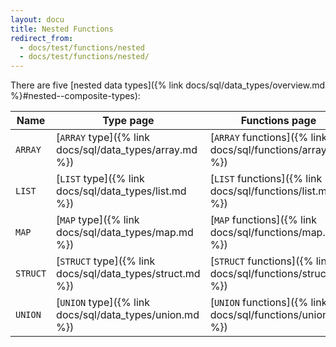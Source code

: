 ```yaml
---
layout: docu
title: Nested Functions
redirect_from:
  - docs/test/functions/nested
  - docs/test/functions/nested/
---
```


There are five [nested data types]({% link docs/sql/data_types/overview.md %}#nested--composite-types):

| Name | Type page | Functions page |
|--|---|---|
| `ARRAY`  | [`ARRAY` type]({% link docs/sql/data_types/array.md %})   | [`ARRAY` functions]({% link docs/sql/functions/array.md %})   |
| `LIST`   | [`LIST` type]({% link docs/sql/data_types/list.md %})     | [`LIST` functions]({% link docs/sql/functions/list.md %})     |
| `MAP`    | [`MAP` type]({% link docs/sql/data_types/map.md %})       | [`MAP` functions]({% link docs/sql/functions/map.md %})       |
| `STRUCT` | [`STRUCT` type]({% link docs/sql/data_types/struct.md %}) | [`STRUCT` functions]({% link docs/sql/functions/struct.md %}) |
| `UNION`  | [`UNION` type]({% link docs/sql/data_types/union.md %})   | [`UNION` functions]({% link docs/sql/functions/union.md %})   |
